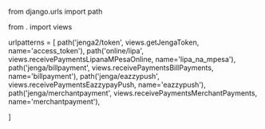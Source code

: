 from django.urls import path

from . import views

urlpatterns = [
    path('jenga2/token', views.getJengaToken, name='access_token'),
    path('online/lipa', views.receivePaymentsLipanaMPesaOnline, name='lipa_na_mpesa'),
    path('jenga/billpayment', views.receivePaymentsBillPayments, name='billpayment'),
    path('jenga/eazzypush', views.receivePaymentsEazzypayPush, name='eazzypush'),
    path('jenga/merchantpayment', views.receivePaymentsMerchantPayments, name='merchantpayment'),
    
]